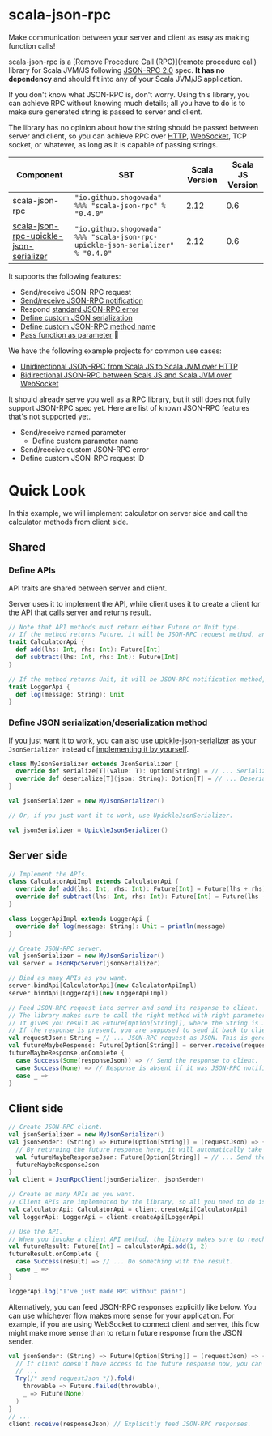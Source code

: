 # scala-json-rpc

Make communication between your server and client as easy as making function calls!

scala-json-rpc is a [Remove Procedure Call (RPC)](remote procedure call) library for Scala JVM/JS following [JSON-RPC 2.0](http://www.jsonrpc.org/specification) spec. **It has no dependency** and should fit into any of your Scala JVM/JS application.

If you don't know what JSON-RPC is, don't worry. Using this library, you can achieve RPC without knowing much details; all you have to do is to make sure generated string is passed to server and client.

The library has no opinion about how the string should be passed between server and client, so you can achieve RPC over [HTTP](examples/e2e), [WebSocket](examples/e2eWebSocket), TCP socket, or whatever, as long as it is capable of passing strings.

|Component|SBT|Scala Version|Scala JS Version|
|---|---|---|---|
|scala-json-rpc|```"io.github.shogowada" %%% "scala-json-rpc" % "0.4.0"```|2.12|0.6|
|[scala-json-rpc-upickle-json-serializer](/upickle-json-serializer)|```"io.github.shogowada" %%% "scala-json-rpc-upickle-json-serializer" % "0.4.0"```|2.12|0.6|

It supports the following features:

- Send/receive JSON-RPC request
- [Send/receive JSON-RPC notification](/examples/notification)
- Respond [standard JSON-RPC error](http://www.jsonrpc.org/specification#error_object)
- [Define custom JSON serialization](/examples/customJsonSerialization)
- [Define custom JSON-RPC method name](/examples/customMethodName)
- [Pass function as parameter](/examples/jsonRpcFunction) :tada:

We have the following example projects for common use cases:

- [Unidirectional JSON-RPC from Scala JS to Scala JVM over HTTP](examples/e2e)
- [Bidirectional JSON-RPC between Scals JS and Scala JVM over WebSocket](examples/e2eWebSocket)

It should already serve you well as a RPC library, but it still does not fully support JSON-RPC spec yet. Here are list of known JSON-RPC features that's not supported yet.

- Send/receive named parameter
    - Define custom parameter name
- Send/receive custom JSON-RPC error
- Define custom JSON-RPC request ID

# Quick Look

In this example, we will implement calculator on server side and call the calculator methods from client side.

## Shared

### Define APIs

API traits are shared between server and client.

Server uses it to implement the API, while client uses it to create a client for the API that calls server and returns result.

```scala
// Note that API methods must return either Future or Unit type.
// If the method returns Future, it will be JSON-RPC request method, and client can receive response.
trait CalculatorApi {
  def add(lhs: Int, rhs: Int): Future[Int]
  def subtract(lhs: Int, rhs: Int): Future[Int]
}

// If the method returns Unit, it will be JSON-RPC notification method, and client does not receive response.
trait LoggerApi {
  def log(message: String): Unit
}
```

### Define JSON serialization/deserialization method

If you just want it to work, you can also use [upickle-json-serializer](/upickle-json-serializer) as your ```JsonSerializer``` instead of [implementing it by yourself](/examples/customJsonSerialization).

```scala
class MyJsonSerializer extends JsonSerializer {
  override def serialize[T](value: T): Option[String] = // ... Serialize model into JSON.
  override def deserialize[T](json: String): Option[T] = // ... Deserialize JSON into model.
}

val jsonSerializer = new MyJsonSerializer()

// Or, if you just want it to work, use UpickleJsonSerializer.

val jsonSerializer = UpickleJsonSerializer()
```

## Server side

```scala
// Implement the APIs.
class CalculatorApiImpl extends CalculatorApi {
  override def add(lhs: Int, rhs: Int): Future[Int] = Future(lhs + rhs)
  override def subtract(lhs: Int, rhs: Int): Future[Int] = Future(lhs - rhs)
}

class LoggerApiImpl extends LoggerApi {
  override def log(message: String): Unit = println(message)
}

// Create JSON-RPC server.
val jsonSerializer = new MyJsonSerializer()
val server = JsonRpcServer(jsonSerializer)

// Bind as many APIs as you want.
server.bindApi[CalculatorApi](new CalculatorApiImpl)
server.bindApi[LoggerApi](new LoggerApiImpl)

// Feed JSON-RPC request into server and send its response to client.
// The library makes sure to call the right method with right parameters.
// It gives you result as Future[Option[String]], where the String is JSON-RPC response.
// If the response is present, you are supposed to send it back to client.
val requestJson: String = // ... JSON-RPC request as JSON. This is generated by and passed from client.
val futureMaybeResponse: Future[Option[String]] = server.receive(requestJson)
futureMaybeResponse.onComplete {
  case Success(Some(responseJson)) => // Send the response to client.
  case Success(None) => // Response is absent if it was JSON-RPC notification (API method returning Unit), but it was still a successful RPC.
  case _ =>
}
```

## Client side

```scala
// Create JSON-RPC client.
val jsonSerializer = new MyJsonSerializer()
val jsonSender: (String) => Future[Option[String]] = (requestJson) => {
  // By returning the future response here, it will automatically take care of the responses for you.
  val futureMaybeResponseJson: Future[Option[String]] = // ... Send the request JSON and receive its response.
  futureMaybeResponseJson
}
val client = JsonRpcClient(jsonSerializer, jsonSender)

// Create as many APIs as you want.
// Client APIs are implemented by the library, so all you need to do is to pass the trait type.
val calculatorApi: CalculatorApi = client.createApi[CalculatorApi]
val loggerApi: LoggerApi = client.createApi[LoggerApi]

// Use the API.
// When you invoke a client API method, the library makes sure to reach out to server and return the result.
val futureResult: Future[Int] = calculatorApi.add(1, 2)
futureResult.onComplete {
  case Success(result) => // ... Do something with the result.
  case _ =>
}

loggerApi.log("I've just made RPC without pain!")
```

Alternatively, you can feed JSON-RPC responses explicitly like below. You can use whichever flow makes more sense for your application. For example, if you are using WebSocket to connect client and server, this flow might make more sense than to return future response from the JSON sender.

```scala
val jsonSender: (String) => Future[Option[String]] = (requestJson) => {
  // If client doesn't have access to the future response now, you can explicitly feed the response like below too.
  // ...
  Try(/* send requestJson */).fold(
    throwable => Future.failed(throwable),
    _ => Future(None)
  )
}
// ...
client.receive(responseJson) // Explicitly feed JSON-RPC responses.
```
